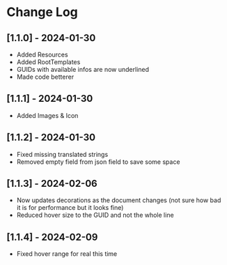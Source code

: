 # Change Log

## [1.1.0] - 2024-01-30

- Added Resources
- Added RootTemplates
- GUIDs with available infos are now underlined
- Made code betterer

## [1.1.1] - 2024-01-30

- Added Images & Icon

## [1.1.2] - 2024-01-30

- Fixed missing translated strings
- Removed empty field from json field to save some space

## [1.1.3] - 2024-02-06

- Now updates decorations as the document changes (not sure how bad it is for performance but it looks fine)
- Reduced hover size to the GUID and not the whole line

## [1.1.4] - 2024-02-09

- Fixed hover range for real this time